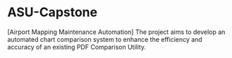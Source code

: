 # ASU-Capstone
[Airport Mapping Maintenance Automation] The project aims to develop an automated chart comparison system to enhance the efficiency and accuracy of an existing PDF Comparison Utility.
